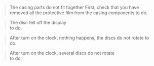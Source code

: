 
> The casing parts do not fit together
> First, check that you have removed all the protective film from the casing components
> to do.

> The disc fell off the display  
> to do.

> After turn on the clock, nothing happens, the discs do not rotate 
> to do.

> After turn on the clock, several discs do not rotate  
> to do.
